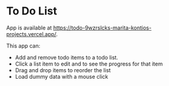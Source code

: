 # To Do List
App is available at https://todo-9wzrslcks-marita-kontios-projects.vercel.app/.

This app can:

* Add and remove todo items to a todo list.
* Click a list item to edit and to see the progress for that item
* Drag and drop items to reorder the list
* Load dummy data with a mouse click
